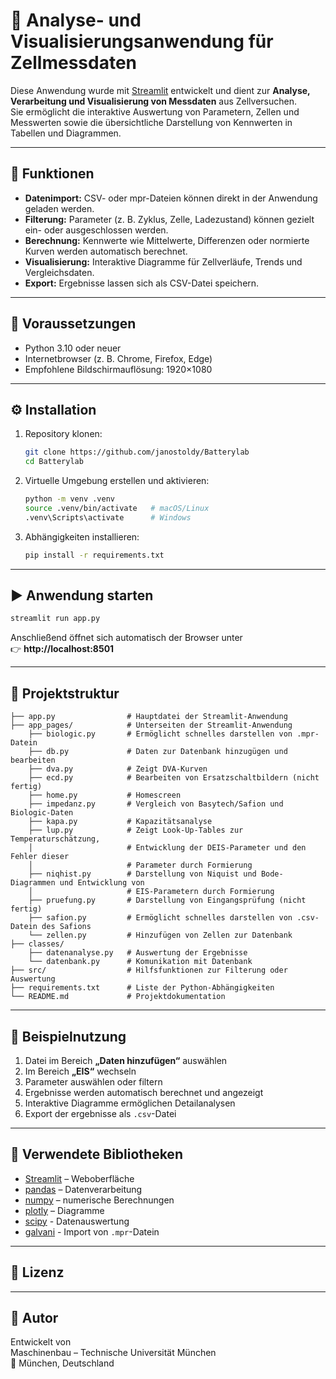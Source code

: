 # 🔋 Analyse- und Visualisierungsanwendung für Zellmessdaten

Diese Anwendung wurde mit [Streamlit](https://streamlit.io) entwickelt und dient zur **Analyse, Verarbeitung und Visualisierung von Messdaten** aus Zellversuchen.  
Sie ermöglicht die interaktive Auswertung von Parametern, Zellen und Messwerten sowie die übersichtliche Darstellung von Kennwerten in Tabellen und Diagrammen.

---

## 🚀 Funktionen

- **Datenimport:** CSV- oder mpr-Dateien können direkt in der Anwendung geladen werden.  
- **Filterung:** Parameter (z. B. Zyklus, Zelle, Ladezustand) können gezielt ein- oder ausgeschlossen werden.  
- **Berechnung:** Kennwerte wie Mittelwerte, Differenzen oder normierte Kurven werden automatisch berechnet.  
- **Visualisierung:** Interaktive Diagramme für Zellverläufe, Trends und Vergleichsdaten.  
- **Export:** Ergebnisse lassen sich als CSV-Datei speichern.  

---

## 🧩 Voraussetzungen

- Python 3.10 oder neuer  
- Internetbrowser (z. B. Chrome, Firefox, Edge)  
- Empfohlene Bildschirmauflösung: 1920×1080  

---

## ⚙️ Installation

1. Repository klonen:
   ```bash
   git clone https://github.com/janostoldy/Batterylab
   cd Batterylab
   ```

2. Virtuelle Umgebung erstellen und aktivieren:
   ```bash
   python -m venv .venv
   source .venv/bin/activate   # macOS/Linux
   .venv\Scripts\activate      # Windows
   ```

3. Abhängigkeiten installieren:
   ```bash
   pip install -r requirements.txt
   ```

---

## ▶️ Anwendung starten

```bash
streamlit run app.py
```

Anschließend öffnet sich automatisch der Browser unter  
👉 **http://localhost:8501**

---

## 📂 Projektstruktur

```
├── app.py                # Hauptdatei der Streamlit-Anwendung
├── app_pages/            # Unterseiten der Streamlit-Anwendung
    ├── biologic.py       # Ermöglicht schnelles darstellen von .mpr-Datein
    ├── db.py             # Daten zur Datenbank hinzugügen und bearbeiten
    ├── dva.py            # Zeigt DVA-Kurven
    ├── ecd.py            # Bearbeiten von Ersatzschaltbildern (nicht fertig) 
    ├── home.py           # Homescreen
    ├── impedanz.py       # Vergleich von Basytech/Safion und Biologic-Daten
    ├── kapa.py           # Kapazitätsanalyse
    ├── lup.py            # Zeigt Look-Up-Tables zur Temperaturschätzung, 
    │                     # Entwicklung der DEIS-Parameter und den Fehler dieser
    │                     # Parameter durch Formierung
    ├── niqhist.py        # Darstellung von Niquist und Bode-Diagrammen und Entwicklung von
    │                     # EIS-Parametern durch Formierung
    ├── pruefung.py       # Darstellung von Eingangsprüfung (nicht fertig) 
    ├── safion.py         # Ermöglicht schnelles darstellen von .csv-Datein des Safions
    └── zellen.py         # Hinzufügen von Zellen zur Datenbank
├── classes/              
    ├── datenanalyse.py   # Auswertung der Ergebnisse
    └── datenbank.py      # Komunikation mit Datenbank
├── src/                  # Hilfsfunktionen zur Filterung oder Auswertung
├── requirements.txt      # Liste der Python-Abhängigkeiten
└── README.md             # Projektdokumentation
```

---

## 🧠 Beispielnutzung

1. Datei im Bereich **„Daten hinzufügen“** auswählen
2. Im Bereich **„EIS“** wechseln 
3. Parameter auswählen oder filtern 
4. Ergebnisse werden automatisch berechnet und angezeigt
5. Interaktive Diagramme ermöglichen Detailanalysen
6. Export der ergebnisse als ```.csv```-Datei

---

## 🧪 Verwendete Bibliotheken

- [Streamlit](https://streamlit.io/) – Weboberfläche  
- [pandas](https://pandas.pydata.org/) – Datenverarbeitung  
- [numpy](https://numpy.org/) – numerische Berechnungen  
- [plotly](https://plotly.com/python/) – Diagramme  
- [scipy](https://scipy.org) - Datenauswertung
- [galvani](https://github.com/echemdata/galvani) - Import von ```.mpr```-Datein

---

## 🧾 Lizenz


---

## 👤 Autor

Entwickelt von **<DEIN NAME>**  
Maschinenbau – Technische Universität München  
📍 München, Deutschland
